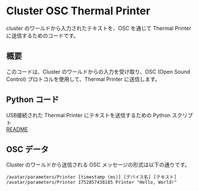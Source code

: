 # Cluster OSC Thermal Printer
cluster のワールドから入力されたテキストを、OSC を通じて
Thermal Printer に送信するためのコードです。

## 概要
このコードは、Cluster のワールドからの入力を受け取り、OSC (Open Sound Control) プロトコルを使用して、Thermal Printer に送信します。

## Python コード
USB接続された Thermal Printer にテキストを送信するための Python スクリプト  
[README](./Python/README.md)


## OSC データ
Cluster のワールドから送信される OSC メッセージの形式は以下の通りです。
```
/avatar/parameters/Printer [timestamp (ms)] [デバイス名] [テキスト]
/avatar/parameters/Printer 1752857438185 Printer "Hello, World!"
```